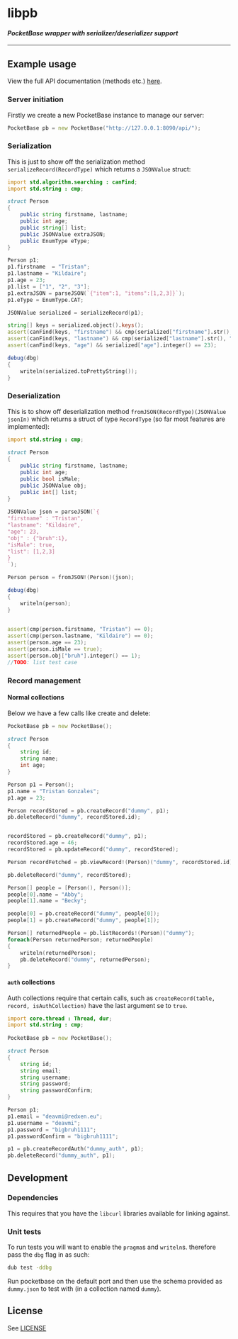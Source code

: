 libpb
=====

#### _PocketBase wrapper with serializer/deserializer support_

----

## Example usage

View the full API documentation (methods etc.) [here](https://libpb.dpldocs.info/libpb.html).

### Server initiation

Firstly we create a new PocketBase instance to manage our server:

```d
PocketBase pb = new PocketBase("http://127.0.0.1:8090/api/");
```

### Serialization

This is just to show off the serialization method `serializeRecord(RecordType)` which returns a `JSONValue` struct:

```d
import std.algorithm.searching : canFind;
import std.string : cmp;

struct Person
{
	public string firstname, lastname;
	public int age;
	public string[] list;
	public JSONValue extraJSON;
	public EnumType eType;
}

Person p1;
p1.firstname  = "Tristan";
p1.lastname = "Kildaire";
p1.age = 23;
p1.list = ["1", "2", "3"];
p1.extraJSON = parseJSON(`{"item":1, "items":[1,2,3]}`);
p1.eType = EnumType.CAT;

JSONValue serialized = serializeRecord(p1);

string[] keys = serialized.object().keys();
assert(canFind(keys, "firstname") && cmp(serialized["firstname"].str(), "Tristan") == 0);
assert(canFind(keys, "lastname") && cmp(serialized["lastname"].str(), "Kildaire") == 0);
assert(canFind(keys, "age") && serialized["age"].integer() == 23);

debug(dbg)
{
	writeln(serialized.toPrettyString());
}
```

### Deserialization

This is to show off deserialization method `fromJSON(RecordType)(JSONValue jsonIn)` which returns a struct of type `RecordType` (so far most features are implemented):

```d
import std.string : cmp;
	
struct Person
{
	public string firstname, lastname;
	public int age;
	public bool isMale;
	public JSONValue obj;
	public int[] list;
}
	
JSONValue json = parseJSON(`{
"firstname" : "Tristan",
"lastname": "Kildaire",
"age": 23,
"obj" : {"bruh":1},
"isMale": true,
"list": [1,2,3]
}
`);

Person person = fromJSON!(Person)(json);

debug(dbg)
{
	writeln(person);	
}
	

assert(cmp(person.firstname, "Tristan") == 0);
assert(cmp(person.lastname, "Kildaire") == 0);
assert(person.age == 23);
assert(person.isMale == true);
assert(person.obj["bruh"].integer() == 1);
//TODO: list test case
```

### Record management

#### Normal collections

Below we have a few calls like create and delete:

```d
PocketBase pb = new PocketBase();

struct Person
{
	string id;
	string name;
	int age;
}

Person p1 = Person();
p1.name = "Tristan Gonzales";
p1.age = 23;

Person recordStored = pb.createRecord("dummy", p1);
pb.deleteRecord("dummy", recordStored.id);


recordStored = pb.createRecord("dummy", p1);
recordStored.age = 46;
recordStored = pb.updateRecord("dummy", recordStored);

Person recordFetched = pb.viewRecord!(Person)("dummy", recordStored.id);

pb.deleteRecord("dummy", recordStored);

Person[] people = [Person(), Person()];
people[0].name = "Abby";
people[1].name = "Becky";

people[0] = pb.createRecord("dummy", people[0]);
people[1] = pb.createRecord("dummy", people[1]);

Person[] returnedPeople = pb.listRecords!(Person)("dummy");
foreach(Person returnedPerson; returnedPeople)
{
	writeln(returnedPerson);
	pb.deleteRecord("dummy", returnedPerson);
}
```

#### `auth` collections

Auth collections require that certain calls, such as `createRecord(table, record, isAuthCollection)` have the last argument se to `true`.

```d
import core.thread : Thread, dur;
import std.string : cmp;
	
PocketBase pb = new PocketBase();

struct Person
{
	string id;
	string email;
	string username;
	string password;
	string passwordConfirm;
}

Person p1;
p1.email = "deavmi@redxen.eu";
p1.username = "deavmi";
p1.password = "bigbruh1111";
p1.passwordConfirm = "bigbruh1111";

p1 = pb.createRecordAuth("dummy_auth", p1);
pb.deleteRecord("dummy_auth", p1);
```

## Development

### Dependencies

This requires that you have the `libcurl` libraries available for
linking against.

### Unit tests

To run tests you will want to enable the `pragma`s and `writeln`s. therefore pass the `dbg` flag in as such:

```bash
dub test -ddbg
```

Run pocketbase on the default port and then use the schema provided as `dummy.json` to test with (in a collection named `dummy`).

## License

See [LICENSE](LICENSE)
